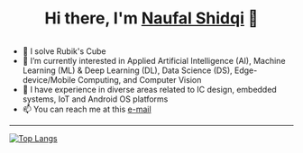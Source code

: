 <p>
  <h1 align="center"><b>Hi there, I'm <a href="https://www.linkedin.com/in/naufalshidqi/">Naufal Shidqi</a> 👋</b></h1>
</p>

<p align="center">
    <img src="https://komarev.com/ghpvc/?username=nshidqi&style=flat-square&color=blue" alt=""/>
</p>

<!--
**nshidqi/nshidqi** is a ✨ _special_ ✨ repository because its `README.md` (this file) appears on your GitHub profile.

Here are some ideas to get you started:

- 🔭 I’m currently working on ...
- 🌱 I’m currently learning ...
- 👯 I’m looking to collaborate on ...
- 🤔 I’m looking for help with ...
- 💬 Ask me about ...
- 📫 How to reach me: ...
- 😄 Pronouns: ...
- ⚡ Fun fact: ...
-->

- 🎲 I solve Rubik's Cube
- 🌱 I’m currently interested in Applied Artificial Intelligence (AI), Machine Learning (ML) & Deep Learning (DL), Data Science (DS), Edge-device/Mobile Computing, and Computer Vision
- 🔭 I have experience in diverse areas related to IC design, embedded systems, IoT and Android OS platforms
- 📫 You can reach me at this [e-mail](mailto:hi.nshidqi@gmail.com?subject=Hi,%20Naufal)

-----

[![Top Langs](https://github-readme-stats.vercel.app/api/top-langs/?username=nshidqi&layout=compact&theme=vision-friendly-dark)](https://github.com/anuraghazra/github-readme-stats)

